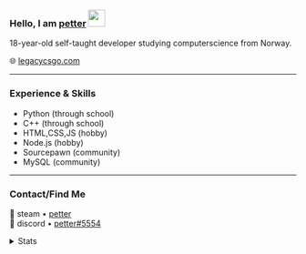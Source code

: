 ### Hello, I am <a href="https://legacycsgo.com/petter">petter</a> <img src="https://raw.githubusercontent.com/MartinHeinz/MartinHeinz/master/wave.gif" width="30px">

18-year-old self-taught developer studying computerscience from Norway.

🌐 [legacycsgo.com](https://legacycsgo.com)

---
### Experience & Skills
- Python (through school)
- C++ (through school)
- HTML,CSS,JS (hobby)
- Node.js (hobby)
- Sourcepawn (community)
- MySQL (community)
---

### Contact/Find Me
💬 steam • [petter](https://steamcommunity.com/id/unsmooth)  
💬 discord • [petter#5554](https://dsc.bio/blaasmo)

<details>
  <summary>Stats</summary>
  ![stats](https://github-readme-stats-eight-gamma.vercel.app/api?username=Blaasmo&bg_color=00000000&include_all_commits=true&count_private=true&show_icons=true&hide_rank=false&icon_color=6381AF&text_color=f2f2f2&hide_title=true&disable_animations=true)
  
  ![langs](https://github-readme-stats-eight-gamma.vercel.app/api/top-langs?username=Blaasmo&theme=dark&include_all_commits=true&count_private=true&layout=compact&bg_color=00000000)
 </details>
